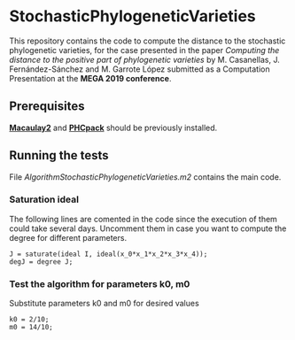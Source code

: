 # StochasticPhylogeneticVarieties

This repository contains the code to compute the distance to the stochastic phylogenetic varieties, for the case presented in the paper *Computing the distance to the positive part of phylogenetic varieties* by M. Casanellas, J. Fernández-Sánchez and M. Garrote López submitted as a Computation Presentation at the **MEGA 2019 conference**.

## Prerequisites

[**Macaulay2**](http://www.math.uiuc.edu/Macaulay2/) and [**PHCpack**](http://homepages.math.uic.edu/~jan/phcpy_doc_html/welcome.html) should be previously installed.

## Running the tests

File *AlgorithmStochasticPhylogeneticVarieties.m2* contains the main code.

### Saturation ideal

The following lines are comented in the code since the execution of them could take several days. Uncomment them in case you want to compute the degree for different parameters.

```
J = saturate(ideal I, ideal(x_0*x_1*x_2*x_3*x_4));
degJ = degree J;
```

### Test the algorithm for parameters k0, m0

Substitute parameters k0 and m0 for desired values

```
k0 = 2/10;
m0 = 14/10;
```


